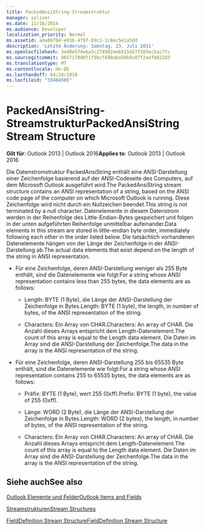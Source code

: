 ```yaml
---
title: PackedAnsiString-Streamstruktur
manager: soliver
ms.date: 11/16/2014
ms.audience: Developer
localization_priority: Normal
ms.assetid: ada86f04-e81b-4f97-b9c1-1c8ec5e1a5dd
description: 'Letzte Änderung: Samstag, 23. Juli 2011'
ms.openlocfilehash: 3e48e57deba5c274982eeb515d27f203ec5ac7fc
ms.sourcegitcommit: 8657170d071f9bcf680aba50b9c07f2a4fb82283
ms.translationtype: MT
ms.contentlocale: de-DE
ms.lasthandoff: 04/28/2019
ms.locfileid: "33404505"
---
```

# <a name="packedansistring-stream-structure"></a><span data-ttu-id="cbe1b-103">PackedAnsiString-Streamstruktur</span><span class="sxs-lookup"><span data-stu-id="cbe1b-103">PackedAnsiString Stream Structure</span></span>

  
  
<span data-ttu-id="cbe1b-104">**Gilt für**: Outlook 2013 | Outlook 2016</span><span class="sxs-lookup"><span data-stu-id="cbe1b-104">**Applies to**: Outlook 2013 | Outlook 2016</span></span> 
  
<span data-ttu-id="cbe1b-105">Die Datenstromstruktur PackedAnsiString enthält eine ANSI-Darstellung einer Zeichenfolge basierend auf der ANSI-Codeseite des Computers, auf dem Microsoft Outlook ausgeführt wird.</span><span class="sxs-lookup"><span data-stu-id="cbe1b-105">The PackedAnsiString stream structure contains an ANSI representation of a string, based on the ANSI code page of the computer on which Microsoft Outlook is running.</span></span> <span data-ttu-id="cbe1b-106">Diese Zeichenfolge wird nicht durch ein Nullzeichen beendet.</span><span class="sxs-lookup"><span data-stu-id="cbe1b-106">This string is not terminated by a null character.</span></span> <span data-ttu-id="cbe1b-107">Datenelemente in diesem Datenstrom werden in der Reihenfolge des Little-Endian-Bytes gespeichert und folgen in der unten aufgeführten Reihenfolge unmittelbar aufeinander.</span><span class="sxs-lookup"><span data-stu-id="cbe1b-107">Data elements in this stream are stored in little-endian byte order, immediately following each other in the order listed below.</span></span> <span data-ttu-id="cbe1b-108">Die tatsächlich vorhandenen Datenelemente hängen von der Länge der Zeichenfolge in der ANSI-Darstellung ab.</span><span class="sxs-lookup"><span data-stu-id="cbe1b-108">The actual data elements that exist depend on the length of the string in ANSI representation.</span></span>
  
- <span data-ttu-id="cbe1b-109">Für eine Zeichenfolge, deren ANSI-Darstellung weniger als 255 Byte enthält, sind die Datenelemente wie folgt:</span><span class="sxs-lookup"><span data-stu-id="cbe1b-109">For a string whose ANSI representation contains less than 255 bytes, the data elements are as follows:</span></span>
    
  - <span data-ttu-id="cbe1b-110">Length: BYTE (1 Byte), die Länge der ANSI-Darstellung der Zeichenfolge in Bytes.</span><span class="sxs-lookup"><span data-stu-id="cbe1b-110">Length: BYTE (1 byte), the length, in number of bytes, of the ANSI representation of the string.</span></span>
    
  - <span data-ttu-id="cbe1b-111">Characters: Ein Array von CHAR.</span><span class="sxs-lookup"><span data-stu-id="cbe1b-111">Characters: An array of CHAR.</span></span> <span data-ttu-id="cbe1b-112">Die Anzahl dieses Arrays entspricht dem Length-Datenelement.</span><span class="sxs-lookup"><span data-stu-id="cbe1b-112">The count of this array is equal to the Length data element.</span></span> <span data-ttu-id="cbe1b-113">Die Daten im Array sind die ANSI-Darstellung der Zeichenfolge.</span><span class="sxs-lookup"><span data-stu-id="cbe1b-113">The data in the array is the ANSI representation of the string.</span></span>
    
- <span data-ttu-id="cbe1b-114">Für eine Zeichenfolge, deren ANSI-Darstellung 255 bis 65535 Byte enthält, sind die Datenelemente wie folgt:</span><span class="sxs-lookup"><span data-stu-id="cbe1b-114">For a string whose ANSI representation contains 255 to 65535 bytes, the data elements are as follows:</span></span>
    
  - <span data-ttu-id="cbe1b-115">Präfix: BYTE (1 Byte), wert 255 (0xff).</span><span class="sxs-lookup"><span data-stu-id="cbe1b-115">Prefix: BYTE (1 byte), the value of 255 (0xff).</span></span>
    
  - <span data-ttu-id="cbe1b-116">Länge: WORD (2 Byte), die Länge der ANSI-Darstellung der Zeichenfolge in Bytes.</span><span class="sxs-lookup"><span data-stu-id="cbe1b-116">Length: WORD (2 bytes), the length, in number of bytes, of the ANSI representation of the string.</span></span>
    
  - <span data-ttu-id="cbe1b-117">Characters: Ein Array von CHAR.</span><span class="sxs-lookup"><span data-stu-id="cbe1b-117">Characters: An array of CHAR.</span></span> <span data-ttu-id="cbe1b-118">Die Anzahl dieses Arrays entspricht dem Length-Datenelement.</span><span class="sxs-lookup"><span data-stu-id="cbe1b-118">The count of this array is equal to the Length data element.</span></span> <span data-ttu-id="cbe1b-119">Die Daten im Array sind die ANSI-Darstellung der Zeichenfolge.</span><span class="sxs-lookup"><span data-stu-id="cbe1b-119">The data in the array is the ANSI representation of the string.</span></span>
    
## <a name="see-also"></a><span data-ttu-id="cbe1b-120">Siehe auch</span><span class="sxs-lookup"><span data-stu-id="cbe1b-120">See also</span></span>



[<span data-ttu-id="cbe1b-121">Outlook Elemente und Felder</span><span class="sxs-lookup"><span data-stu-id="cbe1b-121">Outlook Items and Fields</span></span>](outlook-items-and-fields.md)
  
[<span data-ttu-id="cbe1b-122">Streamstrukturen</span><span class="sxs-lookup"><span data-stu-id="cbe1b-122">Stream Structures</span></span>](stream-structures.md)
  
[<span data-ttu-id="cbe1b-123">FieldDefinition Stream Structure</span><span class="sxs-lookup"><span data-stu-id="cbe1b-123">FieldDefinition Stream Structure</span></span>](fielddefinition-stream-structure.md)

